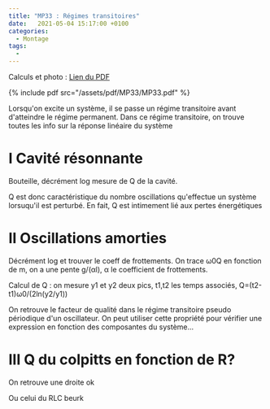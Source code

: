 ```yaml
---
title: "MP33 : Régimes transitoires"
date:   2021-05-04 15:17:00 +0100
categories:
  - Montage
tags:
  -  
---
```

Calculs et photo : [Lien du PDF](/assets/pdf/MP33/MP33.pdf)

{% include pdf src="/assets/pdf/MP33/MP33.pdf" %}

Lorsqu'on excite un système, il se passe un régime transitoire avant d'atteindre le régime permanent. Dans ce régime transitoire, on trouve toutes les info sur la réponse linéaire du système

# I Cavité résonnante
Bouteille, décrément log mesure de Q de la cavité.

Q est donc caractéristique du nombre oscillations qu'effectue un système lorsuqu'il est perturbé. En fait, Q est intimement lié aux pertes énergétiques

# II Oscillations amorties
Décrément log et trouver le coeff de frottements. On trace &omega;0Q en fonction de m, on a une pente g/(&alpha;l), &alpha; le coefficient de frottements.

Calcul de Q : on mesure y1 et y2 deux pics, t1,t2 les temps associés, Q=(t2-t1)&omega;0/(2ln(y2/y1))

On retrouve le facteur de qualité dans le régime transitoire pseudo périodique d'un oscillateur. On peut utiliser cette propriété pour vérifier une expression en fonction des composantes du système...

# III Q du colpitts en fonction de R?

On retrouve une droite ok

Ou celui du RLC beurk

